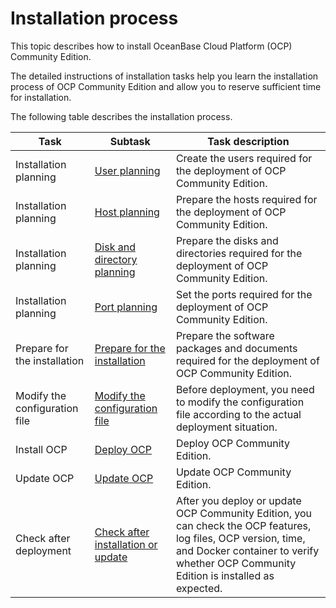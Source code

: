 # Installation process

This topic describes how to install OceanBase Cloud Platform (OCP) Community Edition.

The detailed instructions of installation tasks help you learn the installation process of OCP Community Edition and allow you to reserve sufficient time for installation.

The following table describes the installation process.

|  Task  |  Subtask  |  Task description  |
|------|--------|-----|
| Installation planning        | [User planning](3.installation-planning/1.user-planning.md)                | Create the users required for the deployment of OCP Community Edition.                                                                                                                       |
| Installation planning        | [Host planning](3.installation-planning/2.host-planning.md)                | Prepare the hosts required for the deployment of OCP Community Edition.                                                                                                                      |
| Installation planning        | [Disk and directory planning](3.installation-planning/3.disk-and-directory-management.md)  | Prepare the disks and directories required for the deployment of OCP Community Edition.                                                                                                      |
| Installation planning        | [Port planning](3.installation-planning/4.port-planning.md)                | Set the ports required for the deployment of OCP Community Edition.                                                                                                                          |
| Prepare for the installation | [Prepare for the installation](../2.deployment-guide/4.installation-preparation.md) | Prepare the software packages and documents required for the deployment of OCP Community Edition.                                                                                            |
| Modify the configuration file | [Modify the configuration file](5.modify-conf-file.md)                   | Before deployment, you need to modify the configuration file according to the actual deployment situation.      |
| Install OCP                  | [Deploy OCP](../2.deployment-guide/6.deploy-ocp.md)                   | Deploy OCP Community Edition.                                                                                                                                                                |
| Update OCP                  | [Update OCP](7.update-ocp.md)                   | Update OCP Community Edition.                                                                                                                                                                |
| Check after deployment       | [Check after installation or update](../2.deployment-guide/7.check-after-installation.md)     | After you deploy or update OCP Community Edition, you can check the OCP features, log files, OCP version, time, and Docker container to verify whether OCP Community Edition is installed as expected. |
